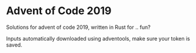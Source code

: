 # Advent of Code 2019

Solutions for advent of code 2019, written in Rust for .. fun?

Inputs automatically downloaded using adventools, make sure your token is saved.


